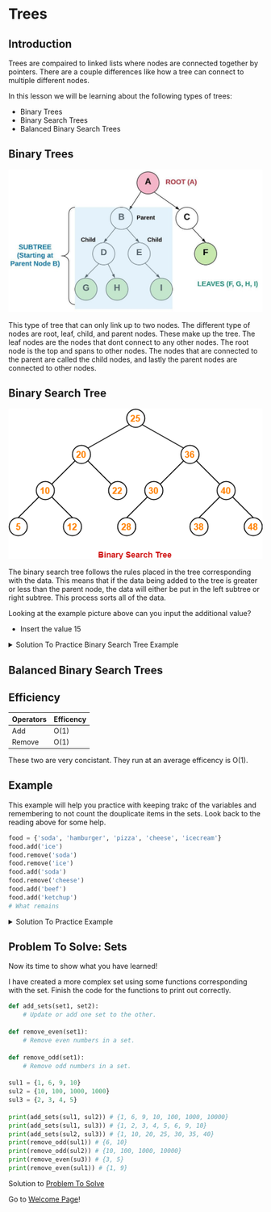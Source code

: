 # Trees

## Introduction
Trees are compaired to linked lists where nodes are connected together by pointers. There are a couple differences like how a tree can connect to multiple different nodes.

In this lesson we will be learning about the following types of trees:
* Binary Trees
* Binary Search Trees
* Balanced Binary Search Trees

## Binary Trees
![Binary](pictures/binary.png)

This type of tree that can only link up to two nodes. The different type of nodes are root, leaf, child, and parent nodes. These make up the tree. The leaf nodes are the nodes that dont connect to any other nodes. The root node is the top and spans to other nodes. The nodes that are connected to the parent are called the child nodes, and lastly the parent nodes are connected to other nodes. 

## Binary Search Tree
![Binary Search](pictures/binary-search.png)

The binary search tree follows the rules placed in the tree corresponding with the data. This means that if the data being added to the tree is greater or less than the parent node, the data will either be put in the left subtree or right subtree. This process sorts all of the data.

Looking at the example picture above can you input the additional value?
* Insert the value 15
<details>
<summary markdown="span">Solution To Practice Binary Search Tree Example</summary>

![Binary Search Answer](pictures/binary-search-answer.png.jpg)

We can see that the "15" is less then the "25" at the root so we go to the left. Then it is less than the "20" so we go to the left again. It is greater than the "10" so we go to the right. Then it is greater than the "12" so we go to the right again.
</details>

## Balanced Binary Search Trees

## Efficiency
Operators | Efficency
 --- | ---
   Add | O(1)
Remove | O(1)
These two are very concistant. They run at an average efficency is O(1).

## Example
This example will help you practice with keeping trakc of the variables and remembering to not count the douplicate items in the sets. Look back to the reading above for some help.

```py
food = {'soda', 'hamburger', 'pizza', 'cheese', 'icecream'}
food.add('ice')
food.remove('soda')
food.remove('ice')
food.add('soda')
food.remove('cheese')
food.add('beef')
food.add('ketchup')
# What remains
```
<details>
<summary markdown="span">Solution To Practice Example</summary>

```py
food = {'soda', 'hamburger', 'pizza', 'cheese', 'icecream'}
food.add('ice') # {'soda', 'hamburger', 'pizza', 'cheese', 'icecream', 'ice'}
food.remove('soda') # {'hamburger', 'pizza', 'cheese', 'icecream', 'ice'}
food.remove('ice')  # {'hamburger', 'pizza', 'cheese', 'icecream'}
food.add('soda') # {'hamburger', 'pizza', 'cheese', 'icecream', 'soda'}
food.remove('cheese') # {'hamburger', 'pizza', 'icecream', 'soda'}
food.add('beef') # {'hamburger', 'pizza', 'icecream', 'soda', 'beef'}
food.add('ketchup') # {'hamburger', 'pizza', 'icecream', 'soda', 'beef', 'ketchup'}

#Solution is : {'hamburger', 'pizza', 'icecream', 'soda', 'beef'}
```
</details>

## Problem To Solve: Sets
Now its time to show what you have learned!

I have created a more complex set using some functions corresponding with the set. Finish the code for the functions to print out correctly.
```py
def add_sets(set1, set2):
    # Update or add one set to the other.

def remove_even(set1):
    # Remove even numbers in a set.

def remove_odd(set1):
    # Remove odd numbers in a set.

sul1 = {1, 6, 9, 10}
sul2 = {10, 100, 1000, 1000}
sul3 = {2, 3, 4, 5}

print(add_sets(sul1, sul2)) # {1, 6, 9, 10, 100, 1000, 10000}
print(add_sets(sul1, sul3)) # {1, 2, 3, 4, 5, 6, 9, 10}
print(add_sets(sul2, sul3)) # {1, 10, 20, 25, 30, 35, 40}
print(remove_odd(sul1)) # {6, 10}
print(remove_odd(sul2)) # {10, 100, 1000, 10000}
print(remove_even(su3)) # {3, 5}
print(remove_even(sul1)) # {1, 9}
```
Solution to [Problem To Solve](answers/set-answer.md)

Go to [Welcome Page](0-welcome.md)!